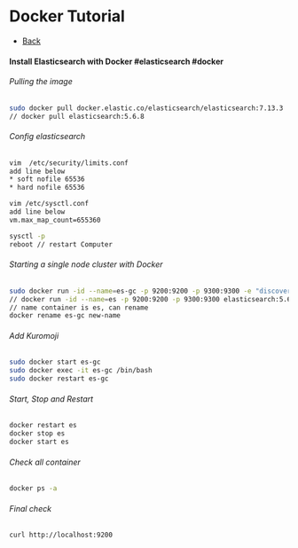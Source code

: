 <!-- @format -->

# Docker Tutorial

- [Back](../README.md)

#### Install Elasticsearch with Docker #elasticsearch #docker

###### Pulling the image

```bash
sudo docker pull docker.elastic.co/elasticsearch/elasticsearch:7.13.3
// docker pull elasticsearch:5.6.8
```

###### Config elasticsearch

```bash
vim  /etc/security/limits.conf
add line below
* soft nofile 65536
* hard nofile 65536

vim /etc/sysctl.conf
add line below
vm.max_map_count=655360

sysctl -p
reboot // restart Computer
```

###### Starting a single node cluster with Docker

```bash
sudo docker run -id --name=es-gc -p 9200:9200 -p 9300:9300 -e "discovery.type=single-node" docker.elastic.co/elasticsearch/elasticsearch:7.13.3
// docker run -id --name=es -p 9200:9200 -p 9300:9300 elasticsearch:5.6.8
// name container is es, can rename
docker rename es-gc new-name
```

###### Add Kuromoji

```bash
sudo docker start es-gc
sudo docker exec -it es-gc /bin/bash
sudo docker restart es-gc
```

###### Start, Stop and Restart

```bash
docker restart es
docker stop es
docker start es
```

###### Check all container

```bash
docker ps -a
```

###### Final check

```bash
curl http://localhost:9200
```
